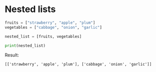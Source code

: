 # Nested lists

```python
fruits = ["strawberry", "apple", "plum"]
vegetables = ["cabbage", "onion", "garlic"]

nested_list = [fruits, vegetables]

print(nested_list)
```
Result:
```
[['strawberry', 'apple', 'plum'], ['cabbage', 'onion', 'garlic']]
```